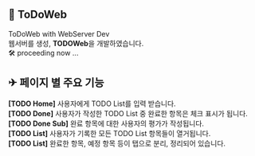 ## 📑 ToDoWeb
ToDoWeb with WebServer Dev<br>
웹서버를 생성, <b>TODOWeb</b>을 개발하였습니다.<br>
🛠 proceeding now ...
&nbsp;
&nbsp;
## ✈ 페이지 별 주요 기능
 <b>[TODO Home]</b> 사용자에게 TODO List를 입력 받습니다.<br>
 <b>[TODO Done]</b> 사용자가 작성한 TODO List 중 완료한 항목은 체크 표시가 됩니다. <br>
 <b>[TODO Done Sub]</b> 완료 항목에 대한 사용자의 평가가 작성됩니다. <br>
 <b>[TODO List]</b> 사용자가 기록한 모든 TODO List 항목들이 열거됩니다.<br> 
 <b>[TODO List]</b> 완료한 항목, 예정 항목 등이 탭으로 분리, 정리되어 있습니다.
